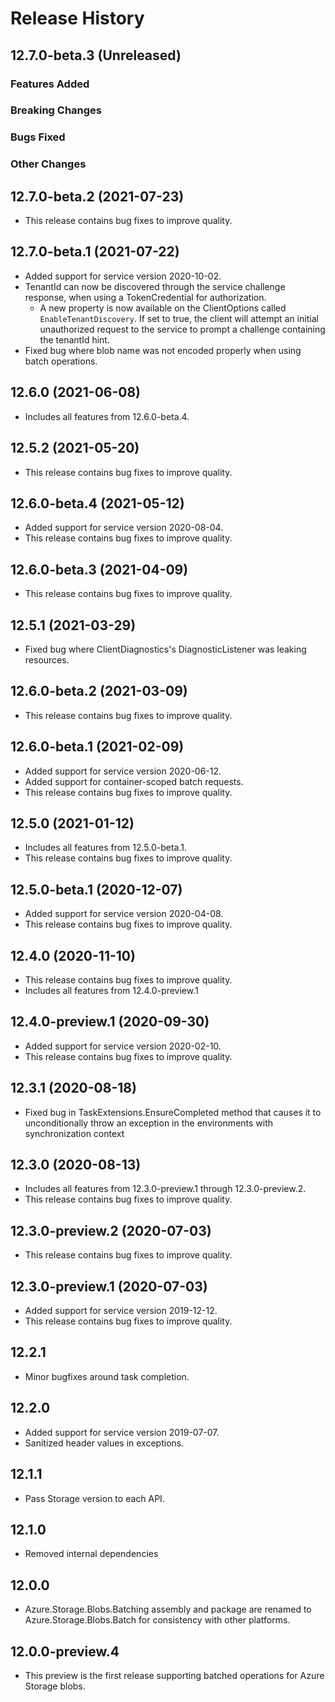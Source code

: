 # Release History

## 12.7.0-beta.3 (Unreleased)

### Features Added

### Breaking Changes

### Bugs Fixed

### Other Changes

## 12.7.0-beta.2 (2021-07-23)
- This release contains bug fixes to improve quality.

## 12.7.0-beta.1 (2021-07-22)
- Added support for service version 2020-10-02.
- TenantId can now be discovered through the service challenge response, when using a TokenCredential for authorization.
    - A new property is now available on the ClientOptions called `EnableTenantDiscovery`. If set to true, the client will attempt an initial unauthorized request to the service to prompt a challenge containing the tenantId hint.
- Fixed bug where blob name was not encoded properly when using batch operations.

## 12.6.0 (2021-06-08)
- Includes all features from 12.6.0-beta.4.

## 12.5.2 (2021-05-20)
- This release contains bug fixes to improve quality.

## 12.6.0-beta.4 (2021-05-12)
- Added support for service version 2020-08-04.
- This release contains bug fixes to improve quality.

## 12.6.0-beta.3 (2021-04-09)
- This release contains bug fixes to improve quality.

## 12.5.1 (2021-03-29)
- Fixed bug where ClientDiagnostics's DiagnosticListener was leaking resources.

## 12.6.0-beta.2 (2021-03-09)
- This release contains bug fixes to improve quality.

## 12.6.0-beta.1 (2021-02-09)
- Added support for service version 2020-06-12.
- Added support for container-scoped batch requests.
- This release contains bug fixes to improve quality.

## 12.5.0 (2021-01-12)
- Includes all features from 12.5.0-beta.1.
- This release contains bug fixes to improve quality.

## 12.5.0-beta.1 (2020-12-07)
- Added support for service version 2020-04-08.
- This release contains bug fixes to improve quality.

## 12.4.0 (2020-11-10)
- This release contains bug fixes to improve quality.
- Includes all features from 12.4.0-preview.1

## 12.4.0-preview.1 (2020-09-30)
- Added support for service version 2020-02-10.
- This release contains bug fixes to improve quality.

## 12.3.1 (2020-08-18)
- Fixed bug in TaskExtensions.EnsureCompleted method that causes it to unconditionally throw an exception in the environments with synchronization context

## 12.3.0 (2020-08-13)
- Includes all features from 12.3.0-preview.1 through 12.3.0-preview.2.
- This release contains bug fixes to improve quality.

## 12.3.0-preview.2 (2020-07-03)
- This release contains bug fixes to improve quality.

## 12.3.0-preview.1 (2020-07-03)
- Added support for service version 2019-12-12.
- This release contains bug fixes to improve quality.

## 12.2.1 
- Minor bugfixes around task completion.

## 12.2.0 
- Added support for service version 2019-07-07.
- Sanitized header values in exceptions.

## 12.1.1 
- Pass Storage version to each API.

## 12.1.0 
- Removed internal dependencies

## 12.0.0 
- Azure.Storage.Blobs.Batching assembly and package are renamed to
  Azure.Storage.Blobs.Batch for consistency with other platforms.

## 12.0.0-preview.4 
- This preview is the first release supporting batched operations for Azure
Storage blobs.
